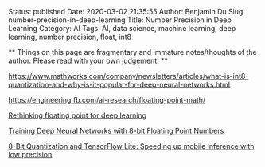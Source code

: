 Status: published
Date: 2020-03-02 21:35:55
Author: Benjamin Du
Slug: number-precision-in-deep-learning
Title: Number Precision in Deep Learning
Category: AI
Tags: AI, data science, machine learning, deep learning, number precision, float, int8

**
Things on this page are fragmentary and immature notes/thoughts of the author.
Please read with your own judgement!
**

https://www.mathworks.com/company/newsletters/articles/what-is-int8-quantization-and-why-is-it-popular-for-deep-neural-networks.html

https://engineering.fb.com/ai-research/floating-point-math/

[Rethinking floating point for deep learning](https://research.fb.com/publications/rethinking-floating-point-for-deep-learning/)

[Training Deep Neural Networks with 8-bit Floating Point Numbers](https://papers.nips.cc/paper/7994-training-deep-neural-networks-with-8-bit-floating-point-numbers.pdf)

[8-Bit Quantization and TensorFlow Lite: Speeding up mobile inference with low precision](https://heartbeat.fritz.ai/8-bit-quantization-and-tensorflow-lite-speeding-up-mobile-inference-with-low-precision-a882dfcafbbd)